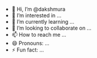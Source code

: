 - 👋 Hi, I’m @dakshmura
- 👀 I’m interested in ...
- 🌱 I’m currently learning ...
- 💞️ I’m looking to collaborate on ...
- 📫 How to reach me ...
- 😄 Pronouns: ...
- ⚡ Fun fact: ...

<!---
dakshmura/dakshmura is a ✨ special ✨ repository because its `README.md` (this file) appears on your GitHub profile.
You can click the Preview link to take a look at your changes.
--->
